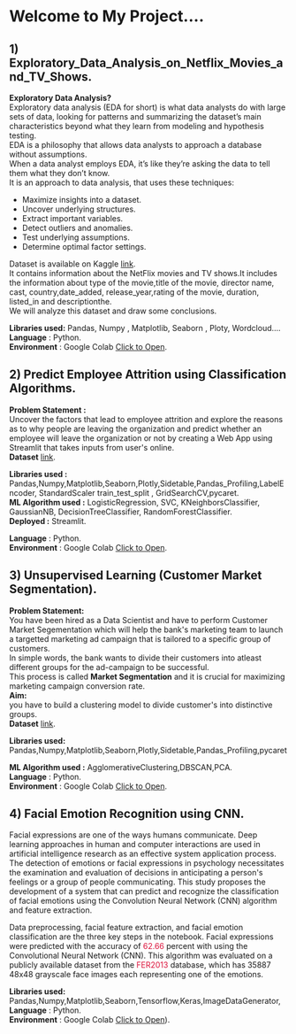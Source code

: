 # **Welcome to My Project....**
## **1)  Exploratory_Data_Analysis_on_Netflix_Movies_and_TV_Shows.**

****Exploratory Data Analysis?****  
Exploratory data analysis (EDA for short) is what data analysts do with large sets of data, looking for patterns and summarizing the dataset’s main characteristics beyond what they learn from modeling and hypothesis testing.  
EDA is a philosophy that allows data analysts to approach a database without assumptions.  
When a data analyst employs EDA, it’s like they’re asking the data to tell them what they don’t know.  
It is an approach to data analysis, that uses these techniques:
   - Maximize insights into a dataset.  
   - Uncover underlying structures.  
   - Extract important variables.  
   - Detect outliers and anomalies.  
   - Test underlying assumptions.  
   - Determine optimal factor settings.  


Dataset is available on Kaggle [link](https://www.kaggle.com/shivamb/netflix-shows).  
It contains information about the NetFlix movies and TV shows.It includes the information about type of the movie,title	of the movie, director name,	cast,	country,date_added,	release_year,rating of the movie, duration,	listed_in and descriptionthe.  
We will analyze this dataset and draw some conclusions.

****Libraries used:**** Pandas, Numpy , Matplotlib, Seaborn , Ploty, Wordcloud....  
****Language**** : Python.    
****Environment**** : Google Colab [Click to Open](https://github.com/PankajBarai/Projects/tree/main/EDA%20On%20Netflix%20%26%20TV%20shows).  
   
  
## **2)  Predict Employee Attrition using Classification Algorithms.**  
**Problem Statement :**  
Uncover the factors that lead to employee attrition and explore the reasons as to why people are leaving the organization and predict whether an employee will leave the organization or not by creating a Web App using Streamlit that takes inputs from user's online.  
****Dataset**** [link](https://www.dropbox.com/s/d18ektpwkx91khj/employee_data.csv).  

****Libraries used :****  
Pandas,Numpy,Matplotlib,Seaborn,Plotly,Sidetable,Pandas_Profiling,LabelEncoder, StandardScaler
train_test_split , GridSearchCV,pycaret.    
****ML Algorithm used :**** LogisticRegression, SVC, KNeighborsClassifier, GaussianNB, DecisionTreeClassifier, RandomForestClassifier.  
****Deployed :**** Streamlit.

****Language**** : Python.  
****Environment**** : Google Colab [Click to Open](https://github.com/PankajBarai/Projects/tree/main/Predict%20Employee%20Attrition%20using%20Classification%20Algorithms).  

## **3)  Unsupervised Learning (Customer Market Segmentation).**  
**Problem Statement:**  
You have been hired as a Data Scientist and have to perform Customer Market Segementation which will help the bank's marketing team to launch a targetted marketing ad campaign that is tailored to a specific group of customers.  
In simple words, the bank wants to divide their customers into atleast different groups for the ad-campaign to be successful.  
This process is called **Market Segmentation** and it is crucial for maximizing marketing campaign conversion rate.  
****Aim:****  
you have to build a clustering model to divide customer's into  distinctive groups.  
****Dataset**** [link](https://www.dropbox.com/s/6v54wro81mlyp4x/marketing_data.csv).  


****Libraries used:****  
Pandas,Numpy,Matplotlib,Seaborn,Plotly,Sidetable,Pandas_Profiling,pycaret

****ML Algorithm used :**** AgglomerativeClustering,DBSCAN,PCA.  
****Language**** : Python.    
****Environment**** : Google Colab [Click to Open](https://github.com/PankajBarai/Projects/tree/main/Unsupervised%20Learning%20(Customer%20Market%20Segmentation)).  

## **4) Facial Emotion Recognition using CNN.**   
Facial expressions are one of the ways humans communicate. Deep learning approaches in human and computer interactions are used in artificial intelligence research as an effective system application process. The detection of emotions or facial expressions in psychology necessitates the examination and evaluation of decisions in anticipating a person's feelings or a group of people communicating. This study proposes the development of a system that can predict and recognize the classification of facial emotions using the Convolution Neural Network (CNN) algorithm and feature extraction. 

Data preprocessing, facial feature extraction, and facial emotion classification are the three key steps in the notebook. Facial expressions were predicted with the accuracy of <span style="color:crimson;">62.66</span> percent with using the Convolutional Neural Network (CNN). This algorithm was evaluated on a publicly available dataset from the <span style="color:crimson;">FER2013</span> database, which has 35887 48x48 grayscale face images each representing one of the emotions.

****Libraries used:****  
Pandas,Numpy,Matplotlib,Seaborn,Tensorflow,Keras,ImageDataGenerator,
****Language**** : Python.    
****Environment**** : Google Colab [Click to Open](https://github.com/PankajBarai/Projects/tree/main/Facial%20Emotion%20Recognition%20using%20CNN)).  
